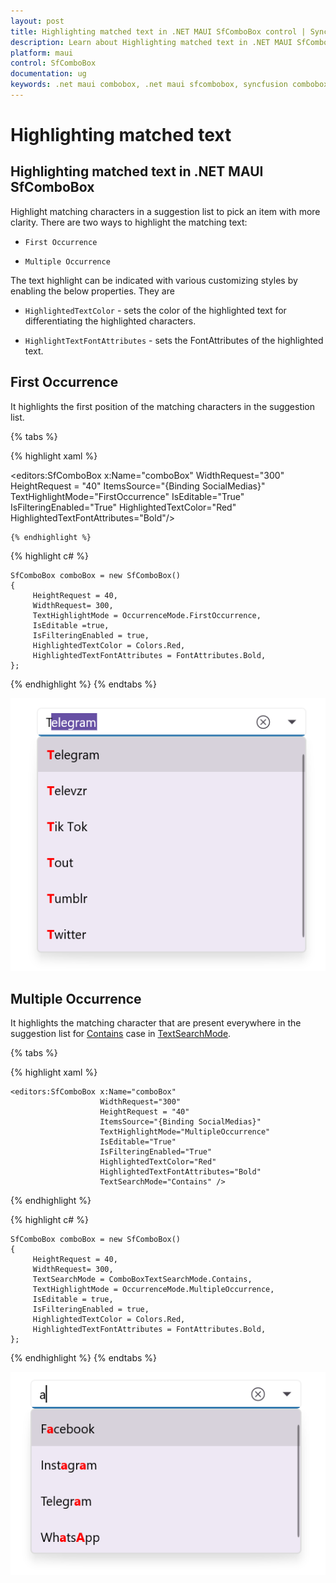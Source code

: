 ```yaml
---
layout: post
title: Highlighting matched text in .NET MAUI SfComboBox control | Syncfusion®
description: Learn about Highlighting matched text in .NET MAUI SfComboBox (SfComboBox) control and more details.
platform: maui
control: SfComboBox
documentation: ug
keywords: .net maui combobox, .net maui sfcombobox, syncfusion combobox, combobox maui, .net maui dropdown list, .net maui select menu.
---
```


# Highlighting matched text

## Highlighting matched text in .NET MAUI SfComboBox

Highlight matching characters in a suggestion list to pick an item with more clarity. There are two ways to highlight the matching text:

*   `First Occurrence`

*   `Multiple Occurrence`

The text highlight can be indicated with various customizing styles by enabling the below properties. They are

*   `HighlightedTextColor` - sets the color of the highlighted text for differentiating the highlighted characters.

*   `HighlightTextFontAttributes` - sets the FontAttributes of the highlighted text.

## First Occurrence
It highlights the first position of the matching characters in the suggestion list.

{% tabs %}

{% highlight xaml %}

<editors:SfComboBox x:Name="comboBox"
                    WidthRequest="300"
                    HeightRequest = "40"
                    ItemsSource="{Binding SocialMedias}"
                    TextHighlightMode="FirstOccurrence"
                    IsEditable="True"
                    IsFilteringEnabled="True"
                    HighlightedTextColor="Red"
                    HighlightedTextFontAttributes="Bold"/>

    {% endhighlight %}

{% highlight c# %}

    SfComboBox comboBox = new SfComboBox() 
    {
         HeightRequest = 40,
         WidthRequest= 300,
         TextHighlightMode = OccurrenceMode.FirstOccurrence,
         IsEditable =true,
         IsFilteringEnabled = true,
         HighlightedTextColor = Colors.Red,
         HighlightedTextFontAttributes = FontAttributes.Bold,
    };

{% endhighlight %}
{% endtabs %}

![HighlightText Image](images/HighlightingText/firstoccurence1.png)

## Multiple Occurrence

It highlights the matching character that are present everywhere in the suggestion list for [Contains](https://help.syncfusion.com/cr/maui/Syncfusion.Maui.Inputs.ComboBoxTextSearchMode.html#Syncfusion_Maui_Inputs_ComboBoxTextSearchMode_Contains) case in [TextSearchMode](https://help.syncfusion.com/cr/maui/Syncfusion.Maui.Inputs.SfComboBox.html#Syncfusion_Maui_Inputs_SfComboBox_TextSearchMode).

{% tabs %}

{% highlight xaml %}

    <editors:SfComboBox x:Name="comboBox"
                        WidthRequest="300"
                        HeightRequest = "40"
                        ItemsSource="{Binding SocialMedias}"
                        TextHighlightMode="MultipleOccurrence"
                        IsEditable="True"
                        IsFilteringEnabled="True"
                        HighlightedTextColor="Red"
                        HighlightedTextFontAttributes="Bold"
                        TextSearchMode="Contains" />

{% endhighlight %}

{% highlight c# %}

    SfComboBox comboBox = new SfComboBox() 
    {
         HeightRequest = 40,
         WidthRequest= 300,
         TextSearchMode = ComboBoxTextSearchMode.Contains,
         TextHighlightMode = OccurrenceMode.MultipleOccurrence,
         IsEditable = true,
         IsFilteringEnabled = true,
         HighlightedTextColor = Colors.Red,
         HighlightedTextFontAttributes = FontAttributes.Bold,
    };

{% endhighlight %}
{% endtabs %}

![HighlightText Image](images/HighlightingText/multipleoccurence2.png)